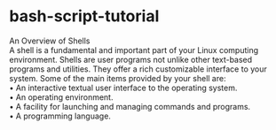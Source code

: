 # bash-script-tutorial
An Overview of Shells\
A shell is a fundamental and important part of your Linux computing\
environment. Shells are user programs not unlike other text-based\
programs and utilities. They offer a rich customizable interface to your\
system. Some of the main items provided by your shell are:\
• An interactive textual user interface to the operating system.\
• An operating environment.\
• A facility for launching and managing commands and programs.\
• A programming language.
